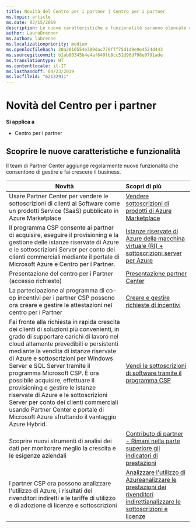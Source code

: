 ```yaml
---
title: Novità del Centro per i partner | Centro per i partner
ms.topic: article
ms.date: 03/15/2019
description: Le nuove caratteristiche e funzionalità saranno elencate qui.
author: LauraBrenner
ms.author: labrenne
ms.localizationpriority: medium
ms.openlocfilehash: 20a2016554e389dac779fff75d1d9e9e4524d443
ms.sourcegitcommit: b1ab80345b4e4af649fb8cc51d96d798e0791ade
ms.translationtype: HT
ms.contentlocale: it-IT
ms.lasthandoff: 04/23/2019
ms.locfileid: "62132911"
---
```

# <a name="whats-new-in-partner-center"></a>Novità del Centro per i partner

**Si applica a**

-  Centro per i partner

## <a name="check-out-new-features-and-capabilities"></a>Scoprire le nuove caratteristiche e funzionalità 

Il team di Partner Center aggiunge regolarmente nuove funzionalità che consentono di gestire e fai crescere il business.


|**Novità**   |**Scopri di più**   |
|----------------------|:-----------------|
|Usare Partner Center per vendere le sottoscrizioni di clienti al Software come un prodotti Service (SaaS) pubblicato in Azure Marketplace  | [Vendere sottoscrizioni di prodotti di Azure Marketplace](sell-marketplace-products.md)|
|Il programma CSP consente ai partner di acquisire, eseguire il provisioning e la gestione delle istanze riservate di Azure e le sottoscrizioni Server per conto dei clienti commerciali mediante il portale di Microsoft Azure e Centro per i Partner.|[Istanze riservate di Azure della macchina virtuale (RI) + sottoscrizioni server per Azure](azure-ri-server-subscriptions.md)|
|Presentazione del centro per i Partner (accesso richiesto)|[Presentazione partner Center](https://partnercenter.microsoft.com/pcv/redirect?authenticate=true&redirect=%2Fdashboard%2Foverview)|
|La partecipazione al programma di co-op incentivi per i partner CSP possono ora creare e gestire le attestazioni nel centro per i Partner|[Creare e gestire richieste di incentivi](create-incentives-claims.md)|
|Fai fronte alla richiesta in rapida crescita dei clienti di soluzioni più convenienti, in grado di supportare carichi di lavoro nel cloud altamente prevedibili e persistenti mediante la vendita di istanze riservate di Azure e sottoscrizioni per Windows Server e SQL Server tramite il programma Microsoft CSP. È ora possibile acquisire, effettuare il provisioning e gestire le istanze riservate di Azure e le sottoscrizioni Server per conto dei clienti commerciali usando Partner Center e portale di Microsoft Azure sfruttando il vantaggio Azure Hybrid.|[Vendi le sottoscrizioni di software tramite il programma CSP](csp-software-subscriptions.md)|
|Scoprire nuovi strumenti di analisi dei dati per monitorare meglio la crescita e le esigenze aziendali| [Contributo di partner - Rimani nella parte superiore gli indicatori di prestazioni](partner-contributions.md)|
|I partner CSP ora possono analizzare l'utilizzo di Azure, i risultati dei rivenditori indiretti e le tariffe di utilizzo e di adozione di licenze e sottoscrizioni|[Analizzare l'utilizzo di Azure](analyze-azure-usage.md)[analizzare le prestazioni dei rivenditori indiretti](Analyze-indirect-resellers.md)[analizzare le sottoscrizioni e licenze](analyze-subscriptions-licenses.md)|

